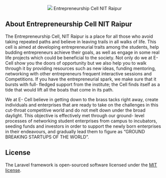 <p align="center"><img src="https://www.happychases.com/wp-content/uploads/2017/07/black.png"> Entrepreneurship Cell NIT Raipur</p>

## About Entrepreneurship Cell NIT Raipur

The Entrepreneurship Cell, NIT Raipur is a place for all those who avoid taking repeated paths and believe in leaving trails in all walks of life. This cell is aimed at developing entrepreneurial traits among the students, help budding entrepreneurs achieve their goals, as well as engage in some real life projects which could be beneficial to the society. Not only do we at E-Cell show you the doors of opportunity but we also help you to walk through it by providing resources such as new ideas, funding mentoring, networking with other entrepreneurs frequent interactive sessions and Competitions.
If you have the entrepreneurial spark, we make sure that it bursts with full- fledged support from the institute; the Cell finds itself as a tide that would lift all the boats that come in its path.

We at E- Cell believe in getting down to the brass tacks right away, create individuals and enterprises that are ready to take on the challenges in this cut-throat competitive world and do not melt down under the broad daylight. This objective is effectively met through our ground- level processes of networking student enterprises from campus to incubators, seeding funds and investors in order to support the newly born enterprises in their endeavours, and gradually lead them to figure as “GROUND BREAKING STARTUPS OF THE WORLD”.

## License

The Laravel framework is open-sourced software licensed under the [MIT license](http://opensource.org/licenses/MIT).
